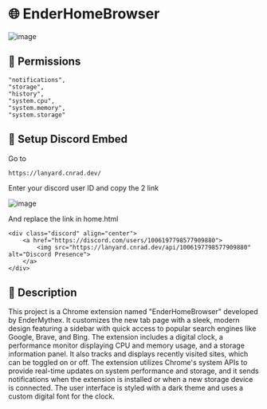 # 🌐 EnderHomeBrowser

![image](https://github.com/user-attachments/assets/bc409adb-ffc7-4059-9f27-0284c5963899)

## 📛 Permissions
    "notifications",
    "storage",
    "history",
    "system.cpu",
    "system.memory",
    "system.storage"

## 💠 Setup Discord Embed
Go to 
```
https://lanyard.cnrad.dev/
```
Enter your discord user ID and copy the 2 link

![image](https://github.com/user-attachments/assets/df13c183-f5ca-4920-975d-58c84bfde88d)

And replace the link in home.html

```
<div class="discord" align="center">
    <a href="https://discord.com/users/1006197798577909880">
        <img src="https://lanyard.cnrad.dev/api/1006197798577909880" alt="Discord Presence">
    </a>
</div>
```

## 💬 Description

This project is a Chrome extension named "EnderHomeBrowser" developed by EnderMythex. It customizes the new tab page with a sleek, modern design featuring a sidebar with quick access to popular search engines like Google, Brave, and Bing. The extension includes a digital clock, a performance monitor displaying CPU and memory usage, and a storage information panel. It also tracks and displays recently visited sites, which can be toggled on or off. The extension utilizes Chrome's system APIs to provide real-time updates on system performance and storage, and it sends notifications when the extension is installed or when a new storage device is connected. The user interface is styled with a dark theme and uses a custom digital font for the clock.
